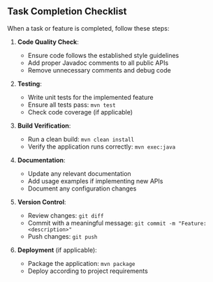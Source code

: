 ## Task Completion Checklist

When a task or feature is completed, follow these steps:

1. **Code Quality Check**:
   - Ensure code follows the established style guidelines
   - Add proper Javadoc comments to all public APIs
   - Remove unnecessary comments and debug code

2. **Testing**:
   - Write unit tests for the implemented feature
   - Ensure all tests pass: `mvn test`
   - Check code coverage (if applicable)

3. **Build Verification**:
   - Run a clean build: `mvn clean install`
   - Verify the application runs correctly: `mvn exec:java`

4. **Documentation**:
   - Update any relevant documentation
   - Add usage examples if implementing new APIs
   - Document any configuration changes

5. **Version Control**:
   - Review changes: `git diff`
   - Commit with a meaningful message: `git commit -m "Feature: <description>"`
   - Push changes: `git push`

6. **Deployment** (if applicable):
   - Package the application: `mvn package`
   - Deploy according to project requirements